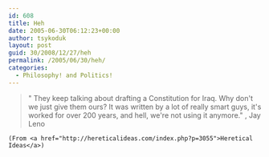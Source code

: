 ```yaml
---
id: 608
title: Heh
date: 2005-06-30T06:12:23+00:00
author: tsykoduk
layout: post
guid: 30/2008/12/27/heh
permalink: /2005/06/30/heh/
categories:
  - Philosophy! and Politics!
---
```

<blockquote>" They keep talking about drafting a Constitution for Iraq. Why don't we just give them ours? It was written by a lot of really smart guys, it's worked for over 200 years, and hell, we're not using it anymore." , Jay Leno</blockquote>

	(From <a href="http://hereticalideas.com/index.php?p=3055">Heretical Ideas</a>)